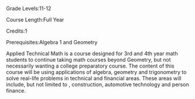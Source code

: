 Grade Levels:11-12

Course Length:Full Year

Credits:1

Prerequisites:Algebra 1 and Geometry

Applied Technical Math is a course designed for 3rd and 4th year math students to continue taking math courses beyond Geometry, but not necessarily wanting a college preparatory course.  The content of this course will be using applications of algebra, geometry and trigonometry to solve real-life problems in technical and financial areas.  These areas will include, but not limited to , construction, automotive technology and person finance.